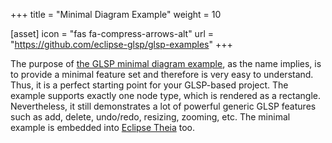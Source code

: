 +++
title = "Minimal Diagram Example"
weight = 10

[asset]
  icon = "fas fa-compress-arrows-alt"
  url = "https://github.com/eclipse-glsp/glsp-examples"
+++

The purpose of [the GLSP minimal diagram example](https://github.com/eclipse-glsp/glsp-examples), as the name implies, is to provide a minimal feature set and therefore is very easy to understand. Thus, it is a perfect starting point for your GLSP-based project. The example supports exactly one node type, which is rendered as a rectangle. Nevertheless, it still demonstrates a lot of powerful generic GLSP features such as add, delete, undo/redo, resizing, zooming, etc. The minimal example is embedded into [Eclipse Theia](https://eclipsesource.com/technology/eclipse-theia/) too.
